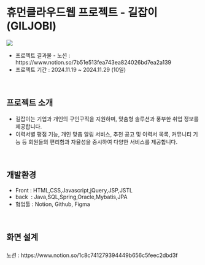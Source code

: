 <h1>휴먼클라우드웹 프로젝트 - 길잡이(GILJOBI)</h1>
<img src="https://github.com/user-attachments/assets/1e5671d6-3f90-4fb4-a4cf-9bdfb9e7f675"/>
<ul>
  <li>프로젝트 결과물 - 노션 :  https://www.notion.so/7b51e513fea743ea824026bd7ea2a139 </li>
  <li>프로젝트 기간 : 2024.11.19 ~ 2024.11.29 (10일)</li>
</ul>
&nbsp
<h2>프로젝트 소개</h2>
<ul>
  <li>길잡이는 기업과 개인의 구인구직을 지원하며, 맞춤형 솔루션과 풍부한 취업 정보를 제공합니다.</li> 
  <li>이력서별 평점 기능, 개인 맞춤 알림 서비스, 추천 공고 및 이력서 목록, 커뮤니티 기능 등 회원들의 편리함과 자율성을 중시하여 다양한 서비스를 제공합니다.</li>
</ul>
&nbsp
<h2>개발환경</h2>
<ul>
  <li>Front : HTML,CSS,Javascript,jQuery,JSP,JSTL</li>
  <li>back &nbsp: Java,SQL,Spring,Oracle,Mybatis,JPA</li>
  <li>협업툴 : Notion, Github, Figma</li>
</ul>
&nbsp
<h2>화면 설계</h2>
<h3></h3>

<p>노션 : https://www.notion.so/1c8c741279394449b656c5feec2dbd3f</p>
&nbsp
